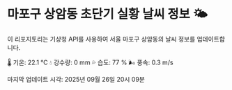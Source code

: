 
# 마포구 상암동 초단기 실황 날씨 정보 🌤️

이 리포지토리는 기상청 API를 사용하여 서울 마포구 상암동의 날씨 정보를 업데이트합니다. 

🌡️ 기온: 22.1 ℃
💧 강수량: 0 mm
💦 습도: 77 %
🌬️ 풍속: 0.3 m/s

마지막 업데이트 시각: 2025년 09월 26일 20시 09분    
